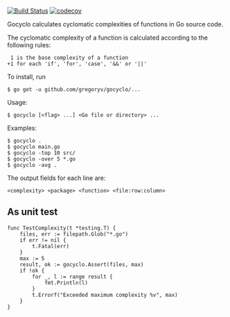 [![Build Status](https://travis-ci.org/gregoryv/gocyclo.svg?branch=master)](https://travis-ci.org/gregoryv/gocyclo)
[![codecov](https://codecov.io/gh/gregoryv/gocyclo/branch/master/graph/badge.svg)](https://codecov.io/gh/gregoryv/gocyclo)


Gocyclo calculates cyclomatic complexities of functions in Go source code.

The cyclomatic complexity of a function is calculated according to the
following rules:

     1 is the base complexity of a function
    +1 for each 'if', 'for', 'case', '&&' or '||'

To install, run

    $ go get -u github.com/gregoryv/gocyclo/...

Usage:

    $ gocyclo [<flag> ...] <Go file or directory> ...

Examples:

    $ gocyclo .
    $ gocyclo main.go
    $ gocyclo -top 10 src/
    $ gocyclo -over 5 *.go
    $ gocyclo -avg .

The output fields for each line are:

    <complexity> <package> <function> <file:row:column>


## As unit test

    func TestComplexity(t *testing.T) {
		files, err := filepath.Glob("*.go")
		if err != nil {
			t.Fatal(err)
		}
		max := 5
		result, ok := gocyclo.Assert(files, max)
		if !ok {
			for _, l := range result {
				fmt.Println(l)
			}
			t.Errorf("Exceeded maximum complexity %v", max)
		}
	}


